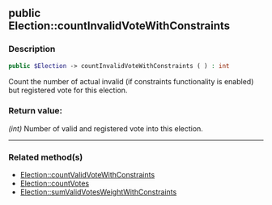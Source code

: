 ## public Election::countInvalidVoteWithConstraints

### Description    

```php
public $Election -> countInvalidVoteWithConstraints ( ) : int
```

Count the number of actual invalid (if constraints functionality is enabled) but registered vote for this election.
    

### Return value:   

*(int)* Number of valid and registered vote into this election.


---------------------------------------

### Related method(s)      

* [Election::countValidVoteWithConstraints](../Election%20Class/public%20Election--countValidVoteWithConstraints.md)    
* [Election::countVotes](../Election%20Class/public%20Election--countVotes.md)    
* [Election::sumValidVotesWeightWithConstraints](../Election%20Class/public%20Election--sumValidVotesWeightWithConstraints.md)    
